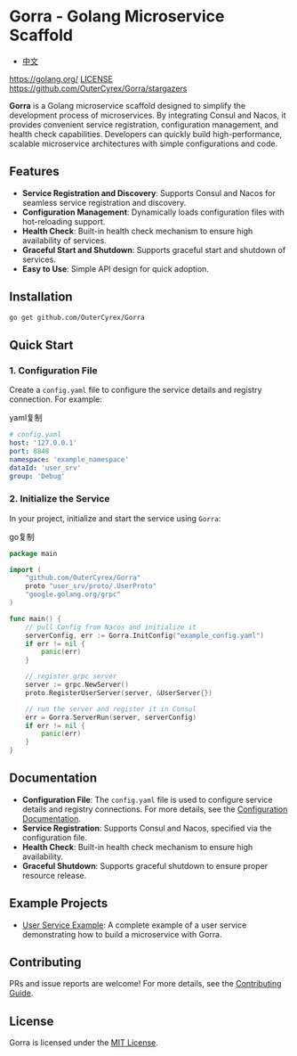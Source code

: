 # Gorra - Golang Microservice Scaffold

- [中文](README_zh.md)

https://golang.org/ [LICENSE](https://kimi.moonshot.cn/chat/LICENSE) https://github.com/OuterCyrex/Gorra/stargazers

**Gorra** is a Golang microservice scaffold designed to simplify the development process of microservices. By integrating Consul and Nacos, it provides convenient service registration, configuration management, and health check capabilities. Developers can quickly build high-performance, scalable microservice architectures with simple configurations and code.

## Features

- **Service Registration and Discovery**: Supports Consul and Nacos for seamless service registration and discovery.
- **Configuration Management**: Dynamically loads configuration files with hot-reloading support.
- **Health Check**: Built-in health check mechanism to ensure high availability of services.
- **Graceful Start and Shutdown**: Supports graceful start and shutdown of services.
- **Easy to Use**: Simple API design for quick adoption.

## Installation

```bash
go get github.com/OuterCyrex/Gorra
```

## Quick Start

### 1. Configuration File

Create a `config.yaml` file to configure the service details and registry connection. For example:

yaml复制

```yaml
# config.yaml
host: '127.0.0.1'
port: 8848
namespace: 'example_namespace'
dataId: 'user_srv'
group: 'Debug'
```

### 2. Initialize the Service

In your project, initialize and start the service using `Gorra`:

go复制

```go
package main

import (
	"github.com/OuterCyrex/Gorra"
	proto "user_srv/proto/.UserProto"
	"google.golang.org/grpc"
)

func main() {
    // pull Config from Nacos and initialize it
	serverConfig, err := Gorra.InitConfig("example_config.yaml")
	if err != nil {
		panic(err)
	}

    // register grpc server
	server := grpc.NewServer()
	proto.RegisterUserServer(server, &UserServer{})

    // run the server and register it in Consul
	err = Gorra.ServerRun(server, serverConfig)
	if err != nil {
		panic(err)
	}
}
```

## Documentation

- **Configuration File**: The `config.yaml` file is used to configure service details and registry connections. For more details, see the [Configuration Documentation](https://kimi.moonshot.cn/chat/docs/config.md).
- **Service Registration**: Supports Consul and Nacos, specified via the configuration file.
- **Health Check**: Built-in health check mechanism to ensure high availability.
- **Graceful Shutdown**: Supports graceful shutdown to ensure proper resource release.

## Example Projects

- [User Service Example](https://kimi.moonshot.cn/chat/examples/user_srv): A complete example of a user service demonstrating how to build a microservice with Gorra.

## Contributing

PRs and issue reports are welcome! For more details, see the [Contributing Guide](https://kimi.moonshot.cn/chat/CONTRIBUTING.md).

## License

Gorra is licensed under the [MIT License](https://kimi.moonshot.cn/chat/LICENSE).